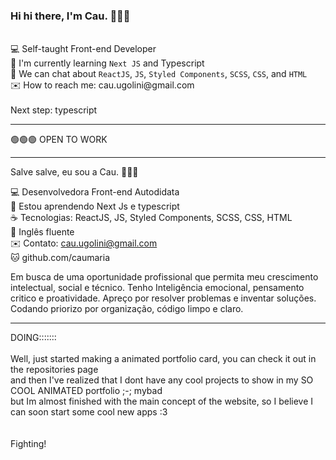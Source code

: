 <h3>Hi hi there, I'm Cau. 🙋🏻‍♀️</h3> 
<br>
💻 Self-taught Front-end Developer <br>
🌱 I'm currently learning <code>Next JS</code> and Typescript<br>
💬 We can chat about <code>ReactJS</code>, <code>JS</code>, <code>Styled Components</code>, <code>SCSS</code>, <code>CSS</code>, and <code>HTML</code> <br>
✉️ How to reach me: cau.ugolini@gmail.com <br>
<br>
Next step: typescript
<br>
<hr>
  
🟢🟢🟢 OPEN TO WORK

<hr>

Salve salve, eu sou a Cau. 🙋🏻‍♀️

💻 Desenvolvedora Front-end Autodidata <br>
🌱 Estou aprendendo Next Js e typescript <br>
☕ Tecnologias: ReactJS, JS, Styled Components, SCSS, CSS, HTML <br>
💬 Inglês fluente <br>
✉️ Contato: cau.ugolini@gmail.com <br>
🐱 github.com/caumaria <br>

Em busca de uma oportunidade profissional que permita meu crescimento intelectual, social e técnico.
Tenho Inteligência emocional, pensamento critico e proatividade. Apreço por resolver problemas e inventar soluções. <br>
Codando priorizo por organização, código limpo e claro.
<br>
 
  
<hr>
DOING:::::::<br>
<br>
Well, just started making a animated portfolio card, you can check it out in the repositories page<br>
and then I've realized that I dont have any cool projects to show in my SO COOL ANIMATED portfolio ;-; mybad <br>
but Im almost finished with the main concept of the website, so I believe I can soon start some cool new apps :3 <br>
<br>



<br>
Fighting! 




